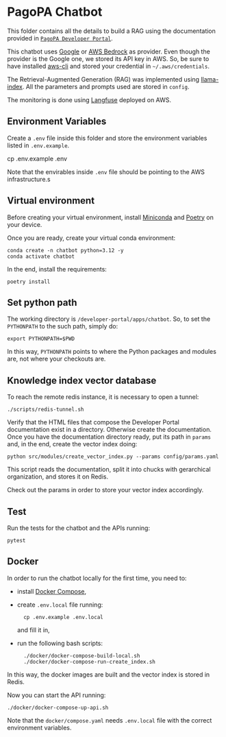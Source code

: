 # PagoPA Chatbot

This folder contains all the details to build a RAG using the documentation provided in [`PagoPA Developer Portal`](https://developer.pagopa.it/).

This chatbot uses [Google](https://ai.google.dev/) or [AWS Bedrock](https://aws.amazon.com/bedrock/) as provider.
Even though the provider is the Google one, we stored its API key in AWS. So, be sure to have installed [aws-cli](https://docs.aws.amazon.com/cli/latest/userguide/getting-started-install.html) and stored your credential in `~/.aws/credentials`.

The Retrieval-Augmented Generation (RAG) was implemented using [llama-index](https://docs.llamaindex.ai/en/stable/). All the parameters and prompts used are stored in `config`.

The monitoring is done using [Langfuse](https://langfuse.com/) deployed on AWS.

## Environment Variables

Create a `.env` file inside this folder and store the environment variables listed in `.env.example`.

cp .env.example .env

Note that the envirables inside `.env` file should be pointing to the AWS infrastructure.s

## Virtual environment

Before creating your virtual environment, install [Miniconda](https://docs.anaconda.com/miniconda/#quick-command-line-install) and [Poetry](https://python-poetry.org/docs/main#installation) on your device.

Once you are ready, create your virtual conda environment:

    conda create -n chatbot python=3.12 -y
    conda activate chatbot

In the end, install the requirements:

    poetry install

## Set python path

The working directory is `/developer-portal/apps/chatbot`. So, to set the `PYTHONPATH` to the such path, simply do:

    export PYTHONPATH=$PWD

In this way, `PYTHONPATH` points to where the Python packages and modules are, not where your checkouts are.

## Knowledge index vector database

To reach the remote redis instance, it is necessary to open a tunnel:

    ./scripts/redis-tunnel.sh

Verify that the HTML files that compose the Developer Portal documentation exist in a directory. Otherwise create the documentation. Once you have the documentation directory ready, put its path in `params` and, in the end, create the vector index doing:

    python src/modules/create_vector_index.py --params config/params.yaml

This script reads the documentation, split it into chucks with gerarchical organization, and stores it on Redis.

Check out the params in order to store your vector index accordingly.

## Test

Run the tests for the chatbot and the APIs running:

    pytest

## Docker

In order to run the chatbot locally for the first time, you need to:

- install [Docker Compose](https://docs.docker.com/compose/install/),
- create `.env.local` file running:

        cp .env.example .env.local

  and fill it in,

- run the following bash scripts:

        ./docker/docker-compose-build-local.sh
        ./docker/docker-compose-run-create_index.sh

In this way, the docker images are built and the vector index is stored in Redis.

Now you can start the API running:

    ./docker/docker-compose-up-api.sh

Note that the `docker/compose.yaml` needs `.env.local` file with the correct environment variables.
